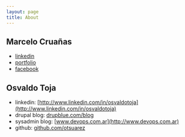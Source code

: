 ```yaml
---
layout: page
title: About
---
```


Marcelo Cruañas
---------------

* [linkedin](http://ar.linkedin.com/pub/marcelo-crua%C3%B1as-muzio/10/7a7/a25)
* [portfolio](http://portfolio.drupblue.com)
* [facebook](http://facebook.com/drupblue)


Osvaldo Toja
------------


* linkedin: [http://www.linkedin.com/in/osvaldotoja](http://www.linkedin.com/in/osvaldotoja)
* drupal blog: [drupblue.com/blog](http://www.drupblue.com/blog)
* sysadmin blog: [www.devops.com.ar](http://www.devops.com.ar)
* github: [github.com/otsuarez](http://github.com/otsuarez)